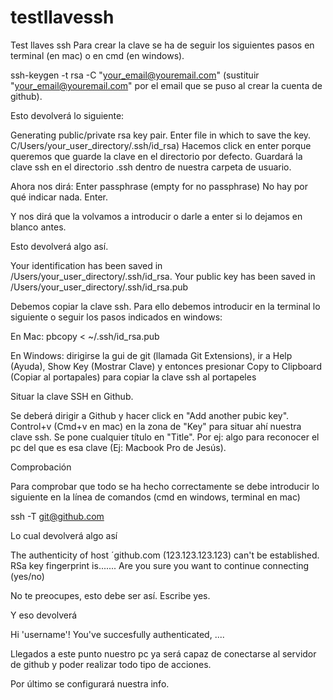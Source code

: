# testllavessh
Test llaves ssh
Para crear la clave se ha de seguir los siguientes pasos en terminal (en mac) o en cmd (en windows).

ssh-keygen -t rsa -C "your_email@youremail.com" (sustituir "your_email@youremail.com" por el email que se puso al crear la cuenta de github).

Esto devolverá lo siguiente:

Generating public/private rsa key pair. Enter file in which to save the key. C/Users/your_user_directory/.ssh/id_rsa) Hacemos click en enter porque queremos que guarde la clave en el directorio por defecto. Guardará la clave ssh en el directorio .ssh dentro de nuestra carpeta de usuario.

Ahora nos dirá: Enter passphrase (empty for no passphrase) No hay por qué indicar nada. Enter.

Y nos dirá que la volvamos a introducir o darle a enter si lo dejamos en blanco antes.

Esto devolverá algo así.

Your identification has been saved in /Users/your_user_directory/.ssh/id_rsa. Your public key has been saved in /Users/your_user_directory/.ssh/id_rsa.pub

Debemos copiar la clave ssh. Para ello debemos introducir en la terminal lo siguiente o seguir los pasos indicados en windows:

En Mac: pbcopy < ~/.ssh/id_rsa.pub

En Windows: dirigirse la gui de git (llamada Git Extensions), ir a Help (Ayuda), Show Key (Mostrar Clave) y entonces presionar Copy to Clipboard (Copiar al portapales) para copiar la clave ssh al portapeles

Situar la clave SSH en Github.

Se deberá dirigir a Github y hacer click en "Add another pubic key". Control+v (Cmd+v en mac) en la zona de "Key" para situar ahí nuestra clave ssh. Se pone cualquier título en "Title". Por ej: algo para reconocer el pc del que es esa clave (Ej: Macbook Pro de Jesús).

Comprobación

Para comprobar que todo se ha hecho correctamente se debe introducir lo siguiente en la línea de comandos (cmd en windows, terminal en mac)

ssh -T git@github.com

Lo cual devolverá algo así

The authenticity of host ´github.com (123.123.123.123) can't be established. RSa key fingerprint is....... Are you sure you want to continue connecting (yes/no)

No te preocupes, esto debe ser así. Escribe yes.

Y eso devolverá

Hi 'username'! You've succesfully authenticated, ....

Llegados a este punto nuestro pc ya será capaz de conectarse al servidor de github y poder realizar todo tipo de acciones.

Por último se configurará nuestra info.



